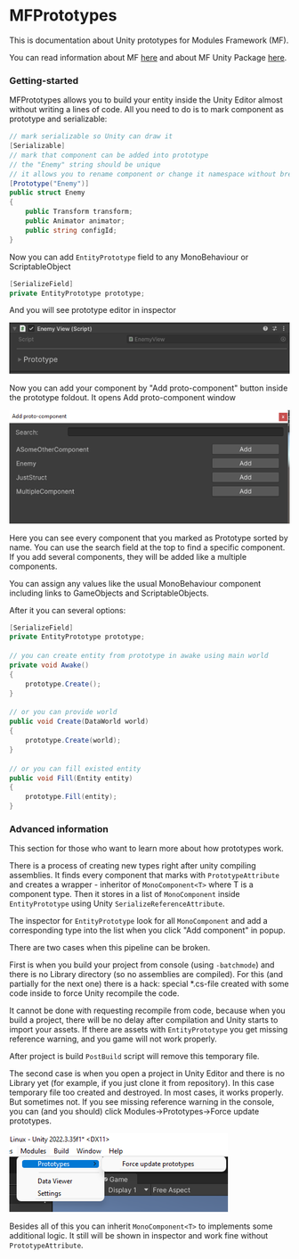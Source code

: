 # MFPrototypes

This is documentation about Unity prototypes for Modules Framework (MF).

You can read information about MF [here](https://github.com/JackLite/ModulesFramework) and about MF Unity Package [here](https://github.com/JackLite/ModulesFrameworkUnityPackage).

### Getting-started
MFPrototypes allows you to build your entity inside the Unity Editor almost without writing a lines of code.
All you need to do is to mark component as prototype and serializable:

```csharp
// mark serializable so Unity can draw it
[Serializable]
// mark that component can be added into prototype
// the "Enemy" string should be unique 
// it allows you to rename component or change it namespace without breaking serialization
[Prototype("Enemy")]
public struct Enemy
{
    public Transform transform;
    public Animator animator;
    public string configId;
}
```

Now you can add `EntityPrototype` field to any MonoBehaviour or ScriptableObject

```csharp
[SerializeField]
private EntityPrototype prototype;
```
And you will see prototype editor in inspector

![GettingStarted_emptyProto.png](Docs%2FGettingStarted_emptyProto.png)

Now you can add your component by "Add proto-component" button inside the prototype foldout.
It opens Add proto-component window

![GettingStarted_addComponent.png](Docs%2FGettingStarted_addComponent.png)

Here you can see every component that you marked as Prototype sorted by name.
You can use the search field at the top to find a specific component.
If you add several components, they will be added like a multiple components. 

You can assign any values like the usual MonoBehaviour component including links to GameObjects and ScriptableObjects.

After it you can several options:

```csharp
[SerializeField]
private EntityPrototype prototype;

// you can create entity from prototype in awake using main world
private void Awake() 
{
    prototype.Create();    
}

// or you can provide world
public void Create(DataWorld world) 
{
    prototype.Create(world);        
}

// or you can fill existed entity
public void Fill(Entity entity)
{
    prototype.Fill(entity);
}
```

### Advanced information
This section for those who want to learn more about how prototypes work.

There is a process of creating new types right after unity compiling assemblies.
It finds every component that marks with `PrototypeAttribute` and creates a wrapper -
inheritor of `MonoComponent<T>` where T is a component type.
Then it stores in a list of `MonoComponent` inside `EntityPrototype` using Unity `SerializeReferenceAttribute`. 

The inspector for `EntityPrototype` look for all `MonoComponent` and add a corresponding type into the list
when you click "Add component" in popup.

There are two cases when this pipeline can be broken.

First is when you build your project from console (using `-batchmode`) and there is no Library directory
(so no assemblies are compiled).
For this (and partially for the next one) there is a hack:
special *.cs-file created with some code inside to force Unity recompile the code.

It cannot be done with requesting recompile from code,
because when you build a project, there will be no delay after compilation and Unity starts to import your assets.
If there are assets with `EntityPrototype` you get missing reference warning, and you game will not work properly.

After project is build `PostBuild` script will remove this temporary file.

The second case is when you open a project in Unity Editor and there is no Library yet
(for example, if you just clone it from repository).
In this case temporary file too created and destroyed.
In most cases, it works properly.
But sometimes not.
If you see missing reference warning in the console, you can
(and you should) click Modules->Prototypes->Force update prototypes.

![GettingStarted_forceUpdate.png](Docs%2FGettingStarted_forceUpdate.png)

Besides all of this you can inherit `MonoComponent<T>` to implements some additional logic.
It still will be shown in inspector and work fine without `PrototypeAttribute`.